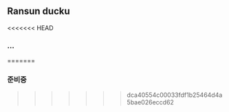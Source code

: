 ## Ransun ducku

<<<<<<< HEAD
### ...
=======
### 준비중
>>>>>>> dca40554c00033fdf1b25464d4a5bae026eccd62
